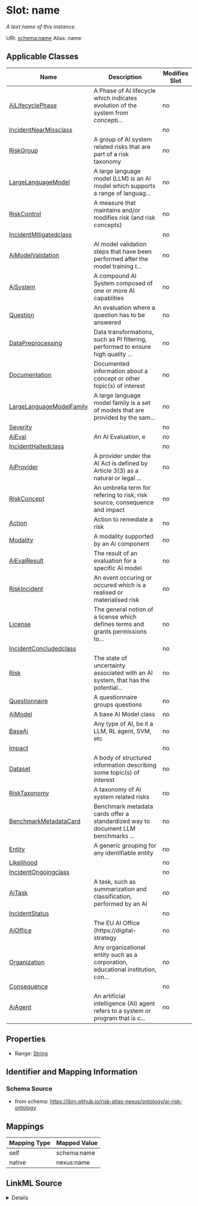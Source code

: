 

# Slot: name


_A text name of this instance._





URI: [schema:name](http://schema.org/name)
Alias: name

<!-- no inheritance hierarchy -->





## Applicable Classes

| Name | Description | Modifies Slot |
| --- | --- | --- |
| [AiLifecyclePhase](AiLifecyclePhase.md) | A Phase of AI lifecycle which indicates evolution of the system from concepti... |  no  |
| [IncidentNearMissclass](IncidentNearMissclass.md) |  |  no  |
| [RiskGroup](RiskGroup.md) | A group of AI system related risks that are part of a risk taxonomy |  no  |
| [LargeLanguageModel](LargeLanguageModel.md) | A large language model (LLM) is an AI model which supports a range of languag... |  no  |
| [RiskControl](RiskControl.md) | A measure that maintains and/or modifies risk (and risk concepts) |  no  |
| [IncidentMitigatedclass](IncidentMitigatedclass.md) |  |  no  |
| [AiModelValidation](AiModelValidation.md) | AI model validation steps that have been performed after the model training t... |  no  |
| [AiSystem](AiSystem.md) | A compound AI System composed of one or more AI capablities |  no  |
| [Question](Question.md) | An evaluation where a question has to be answered |  no  |
| [DataPreprocessing](DataPreprocessing.md) | Data transformations, such as PI filtering, performed to ensure high quality ... |  no  |
| [Documentation](Documentation.md) | Documented information about a concept or other topic(s) of interest |  no  |
| [LargeLanguageModelFamily](LargeLanguageModelFamily.md) | A large language model family is a set of models that are provided by the sam... |  no  |
| [Severity](Severity.md) |  |  no  |
| [AiEval](AiEval.md) | An AI Evaluation, e |  no  |
| [IncidentHaltedclass](IncidentHaltedclass.md) |  |  no  |
| [AiProvider](AiProvider.md) | A provider under the AI Act is defined by Article 3(3) as a natural or legal ... |  no  |
| [RiskConcept](RiskConcept.md) | An umbrella term for refering to risk, risk source, consequence and impact |  no  |
| [Action](Action.md) | Action to remediate a risk |  no  |
| [Modality](Modality.md) | A modality supported by an Ai component |  no  |
| [AiEvalResult](AiEvalResult.md) | The result of an evaluation for a specific AI model |  no  |
| [RiskIncident](RiskIncident.md) | An event occuring or occured which is a realised or materialised risk |  no  |
| [License](License.md) | The general notion of a license which defines terms and grants permissions to... |  no  |
| [IncidentConcludedclass](IncidentConcludedclass.md) |  |  no  |
| [Risk](Risk.md) | The state of uncertainty associated with an AI system, that has the potential... |  no  |
| [Questionnaire](Questionnaire.md) | A questionnaire groups questions |  no  |
| [AiModel](AiModel.md) | A base AI Model class |  no  |
| [BaseAi](BaseAi.md) | Any type of AI, be it a LLM, RL agent, SVM, etc |  no  |
| [Impact](Impact.md) |  |  no  |
| [Dataset](Dataset.md) | A body of structured information describing some topic(s) of interest |  no  |
| [RiskTaxonomy](RiskTaxonomy.md) | A taxonomy of AI system related risks |  no  |
| [BenchmarkMetadataCard](BenchmarkMetadataCard.md) | Benchmark metadata cards offer a standardized way to document LLM benchmarks ... |  no  |
| [Entity](Entity.md) | A generic grouping for any identifiable entity |  no  |
| [Likelihood](Likelihood.md) |  |  no  |
| [IncidentOngoingclass](IncidentOngoingclass.md) |  |  no  |
| [AiTask](AiTask.md) | A task, such as summarization and classification, performed by an AI |  no  |
| [IncidentStatus](IncidentStatus.md) |  |  no  |
| [AiOffice](AiOffice.md) | The EU AI Office (https://digital-strategy |  no  |
| [Organization](Organization.md) | Any organizational entity such as a corporation, educational institution, con... |  no  |
| [Consequence](Consequence.md) |  |  no  |
| [AiAgent](AiAgent.md) | An artificial intelligence (AI) agent refers to a system or program that is c... |  no  |







## Properties

* Range: [String](String.md)





## Identifier and Mapping Information







### Schema Source


* from schema: https://ibm.github.io/risk-atlas-nexus/ontology/ai-risk-ontology




## Mappings

| Mapping Type | Mapped Value |
| ---  | ---  |
| self | schema:name |
| native | nexus:name |




## LinkML Source

<details>
```yaml
name: name
description: A text name of this instance.
from_schema: https://ibm.github.io/risk-atlas-nexus/ontology/ai-risk-ontology
rank: 1000
slot_uri: schema:name
alias: name
domain_of:
- Entity
- BenchmarkMetadataCard
range: string

```
</details>
